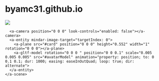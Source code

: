 # byamc31.github.io

<html>
  <head>
    <meta name="viewport" content="width=device-width, initial-scale=1" />
    <script src="https://aframe.io/releases/1.4.2/aframe.min.js"></script>
    <script src="https://cdn.jsdelivr.net/npm/mind-ar@1.2.2/dist/mindar-image-aframe.prod.js"></script>
  </head>
  <body>
    <a-scene mindar-image="imageTargetSrc: https://cdn.jsdelivr.net/gh/hiukim/mind-ar-js@1.2.2/examples/image-tracking/assets/card-example/card.mind;" color-space="sRGB" renderer="colorManagement: true, physicallyCorrectLights" vr-mode-ui="enabled: false" device-orientation-permission-ui="enabled: false">
      <a-assets>
        <img id="card" src="https://cdn.jsdelivr.net/gh/hiukim/mind-ar-js@1.2.2/examples/image-tracking/assets/card-example/card.png" />
        <a-asset-item id="avatarModel" src="https://cdn.jsdelivr.net/gh/hiukim/mind-ar-js@1.2.2/examples/image-tracking/assets/card-example/softmind/scene.gltf"></a-asset-item>
      </a-assets>

      <a-camera position="0 0 0" look-controls="enabled: false"></a-camera>
      <a-entity mindar-image-target="targetIndex: 0">
        <a-plane src="#card" position="0 0 0" height="0.552" width="1" rotation="0 0 0"></a-plane>
        <a-gltf-model rotation="0 0 0 " position="0 0 0.1" scale="0.005 0.005 0.005" src="#avatarModel" animation="property: position; to: 0 0.1 0.1; dur: 1000; easing: easeInOutQuad; loop: true; dir: alternate">
      </a-entity>
    </a-scene>
  </body>
</html>

